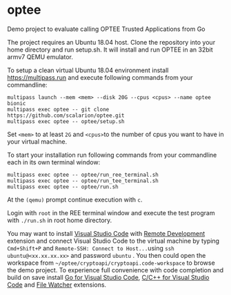 # optee

Demo project to evaluate calling OPTEE Trusted Applications from Go

The project requires an Ubuntu 18.04 host. Clone the repository into your home directory and run setup.sh. It will install and run OPTEE in an 32bit armv7 QEMU emulator.

To setup a clean virtual Ubuntu 18.04 environment install https://multipass.run and execute following commands from your commandline:

```
multipass launch --mem <mem> --disk 20G --cpus <cpus> --name optee bionic
multipass exec optee -- git clone https://github.com/scalarion/optee.git
multipass exec optee -- optee/setup.sh
```

Set ```<mem>``` to at least ```2G``` and ```<cpus>```to the number of cpus you want to have in your virtual machine. 

To start your installation run following commands from your commandline each in its own terminal window:

```
multipass exec optee -- optee/run_ree_terminal.sh
multipass exec optee -- optee/run_tee_terminal.sh
multipass exec optee -- optee/run.sh
```

At the ```(qemu)``` prompt continue execution with ```c```.

Login with ```root``` in the REE terminal window and execute the test program with ```./run.sh``` in root home directory.

You may want to install [Visual Studio Code](https://code.visualstudio.com) with [Remote Development](https://marketplace.visualstudio.com/items?itemName=ms-vscode-remote.vscode-remote-extensionpack) extension and connect Visual Studio Code to the virtual machine by typing ```Cmd+Shift+P``` and ```Remote-SSH: Connect to Host...```using ```ssh ubuntu@<xx.xx.xx.xx>``` and password ```ubuntu``` . You then could open the workspace from ```~/optee/cryptoapi/cryptoapi.code-workspace``` to browse the demo project. To experience full convenience with code completion and build on save install [Go for Visual Studio Code](https://marketplace.visualstudio.com/items?itemName=golang.Go), [C/C++ for Visual Studio Code](https://marketplace.visualstudio.com/items?itemName=ms-vscode.cpptools) and [File Watcher](https://marketplace.visualstudio.com/items?itemName=appulate.filewatcher) extensions.
